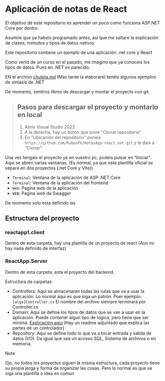 # Aplicación de notas de React
El objetivo de este repositorio es aprender un poco como funciona ASP.NET Core por dentro.

Asumire que ya habeis programado antes, asi que me saltare la explicación de clases, metodos y tipos de datos nativos

Este repositorio contiene un ejemplo de una aplicación .net core y React 

Como venís de un curso en el pasado, me imagino que ya conoceis los tipos de datos. Pues en .NET es parecido.

EN el archivo [chuleta.md](./chuleta.md) (Mas tarde la elaborare) tenéis algunos ejemplos de sintaxis de .NET

De momento, sentiros libres de descargar y montar el proyecto con git.

> ## Pasos para descargar el proyecto y montarlo en local
> 1. Abris Visual Studio 2022
> 2. A la derecha, hay un botón que pone "Clonar repositorio"
> 3. En "Ubicación del repositorio" poneis `https://github.com/RubenPX/NotasApp-react.net.git` y le dais a "Clonar"

Una vez tengais el proyecto ya en vuestro pc, podeis pulsar en "Iniciar". Aqui se abren varias ventanas. (Es normal, ya que esta plantilla oficial se separa en dos proyectos (.net Core y Vite))

- `Terminal`: Ventana de la aplicación de ASP .NET Core
- `Terminal`: Ventana de la aplicación del frontend
- `Web`: Pagina web de la aplicación
- `WEB`: Pagina web de Swagger

De momento solo esta definido las

## Estructura del proyecto

### reactapp1.client
  Dentro de esta carpeta, hay una plantilla de un proyecto de react (Aun no hay nada definido de interfaz)

### ReactApp.Server
  Dentro de esta carpeta, esta el proyecto del backend.

  Estructura de carpetas:
  - Controllers: Aqui se almacenaran todas las rutas que va a usar la aplicación. Lo normal aqui es que siga un patrón. Poer ejemplo: `[algo]Controller.cs` El nombre del archivo siempre terminará por Controller.cs
  - Domain: Aqui se define los tipos de datos que se van a usar en la aplicación. Puede contener algun tipo de logica, pero tiene que ser minima. [Explicación aqui](ReactApp1.Server/Controllers) (Hay un readme adjuntado que explica las partes de un controlador)
  - Repository: Aqui se define todo lo que va a tocar entrada y salida de datos (I/O). Da igual que sea un acceso SQL, Sistema de archivos o en memoria.

  > [!note]
  > Ojo, no todos los proyectos siguen la misma estructura, cada proyecto tiene su propia jerga y forma de organizar las cosas. Pero lo normal es que se siga una plantilla o idea en comun

